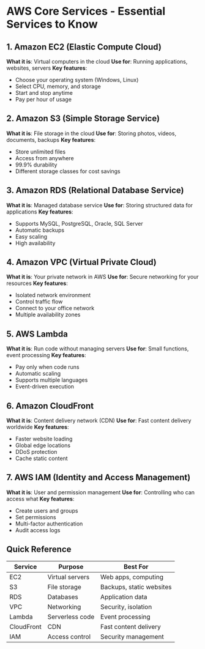 # AWS Core Services - Essential Services to Know

## 1. Amazon EC2 (Elastic Compute Cloud)
**What it is**: Virtual computers in the cloud
**Use for**: Running applications, websites, servers
**Key features**:
- Choose your operating system (Windows, Linux)
- Select CPU, memory, and storage
- Start and stop anytime
- Pay per hour of usage

## 2. Amazon S3 (Simple Storage Service)
**What it is**: File storage in the cloud
**Use for**: Storing photos, videos, documents, backups
**Key features**:
- Store unlimited files
- Access from anywhere
- 99.9% durability
- Different storage classes for cost savings

## 3. Amazon RDS (Relational Database Service)
**What it is**: Managed database service
**Use for**: Storing structured data for applications
**Key features**:
- Supports MySQL, PostgreSQL, Oracle, SQL Server
- Automatic backups
- Easy scaling
- High availability

## 4. Amazon VPC (Virtual Private Cloud)
**What it is**: Your private network in AWS
**Use for**: Secure networking for your resources
**Key features**:
- Isolated network environment
- Control traffic flow
- Connect to your office network
- Multiple availability zones

## 5. AWS Lambda
**What it is**: Run code without managing servers
**Use for**: Small functions, event processing
**Key features**:
- Pay only when code runs
- Automatic scaling
- Supports multiple languages
- Event-driven execution

## 6. Amazon CloudFront
**What it is**: Content delivery network (CDN)
**Use for**: Fast content delivery worldwide
**Key features**:
- Faster website loading
- Global edge locations
- DDoS protection
- Cache static content

## 7. AWS IAM (Identity and Access Management)
**What it is**: User and permission management
**Use for**: Controlling who can access what
**Key features**:
- Create users and groups
- Set permissions
- Multi-factor authentication
- Audit access logs

## Quick Reference
| Service              | Purpose             | Best For                 |
|---------             |---------            |----------                |
| EC2                  | Virtual servers     | Web apps, computing      |
| S3                   | File storage        | Backups, static websites |
| RDS                  | Databases           | Application data         |
| VPC                  | Networking          | Security, isolation      |
| Lambda               | Serverless code     | Event processing         |
| CloudFront           | CDN                 | Fast content delivery    |
| IAM | Access control | Security management |